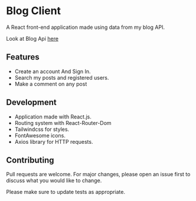# Blog Client

A React front-end application made using data from my blog API.

Look at Blog Api [here](https://github.com/ZASUO01/Blog-Api)

## Features

- Create an account And Sign In.
- Search my posts and registered users.
- Make a comment on any post

## Development
- Application made with React.js.
- Routing system with React-Router-Dom
- Tailwindcss for styles.
- FontAwesome icons.
- Axios library for HTTP requests.


## Contributing
Pull requests are welcome. For major changes, please open an issue first to discuss what you would like to change.

Please make sure to update tests as appropriate.
